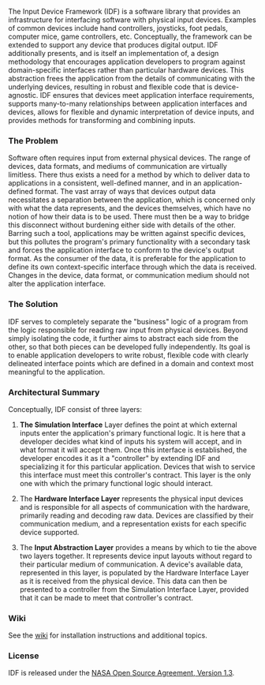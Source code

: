  The Input Device Framework (IDF) is a software library that provides an
 infrastructure for interfacing software with physical input devices. Examples
 of common devices include hand controllers, joysticks, foot pedals, computer
 mice, game controllers, etc. Conceptually, the framework can be extended to
 support any device that produces digital output. IDF additionally presents, and
 is itself an implementation of, a design methodology that encourages
 application developers to program against domain-specific interfaces rather
 than particular hardware devices. This abstraction frees the application from
 the details of communicating with the underlying devices, resulting in robust
 and flexible code that is device-agnostic. IDF ensures that devices meet
 application interface requirements, supports many-to-many relationships between
 application interfaces and devices, allows for flexible and dynamic
 interpretation of device inputs, and provides methods for transforming and
 combining inputs.

 ### The Problem

 Software often requires input from external physical devices. The range of
 devices, data formats, and mediums of communication are virtually limitless.
 There thus exists a need for a method by which to deliver data to applications
 in a consistent, well-defined manner, and in an application-defined format. The
 vast array of ways that devices output data necessitates a separation between
 the application, which is concerned only with what the data represents, and the
 devices themselves, which have no notion of how their data is to be used. There
 must then be a way to bridge this disconnect without burdening either side with
 details of the other. Barring such a tool, applications may be written against
 specific devices, but this pollutes the program's primary functionality with a
 secondary task and forces the application interface to conform to the device's
 output format. As the consumer of the data, it is preferable for the
 application to define its own context-specific interface through which the data
 is received. Changes in the device, data format, or communication medium should
 not alter the application interface.

 ### The Solution

 IDF serves to completely separate the "business" logic of a program from the
 logic responsible for reading raw input from physical devices. Beyond simply
 isolating the code, it further aims to abstract each side from the other, so
 that both pieces can be developed fully independently. Its goal is to enable
 application developers to write robust, flexible code with clearly delineated
 interface points which are defined in a domain and context most meaningful to
 the application.

 ### Architectural Summary

 Conceptually, IDF consist of three layers:

 1. **The Simulation Interface** Layer defines the point at which external
 inputs enter the application's primary functional logic. It is here that a
 developer decides what kind of inputs his system will accept, and in what
 format it will accept them. Once this interface is established, the developer
 encodes it as it a "controller" by extending IDF and specializing it for this
 particular application. Devices that wish to service this interface must meet
 this controller's contract. This layer is the only one with which the primary
 functional logic should interact.

 2. The **Hardware Interface Layer** represents the physical input devices and
 is responsible for all aspects of communication with the hardware, primarily
 reading and decoding raw data. Devices are classified by their communication
 medium, and a representation exists for each specific device supported.

 3. The **Input Abstraction Layer** provides a means by which to tie the above
 two layers together. It represents device input layouts without regard to their
 particular medium of communication. A device's available data, represented in
 this layer, is populated by the Hardware Interface Layer as it is received from
 the physical device. This data can then be presented to a controller from the
 Simulation Interface Layer, provided that it can be made to meet that
 controller's contract.

### Wiki

See the [wiki](https://github.com/nasa/IDF/wiki) for installation instructions
and additional topics.

### License
IDF is released under the [NASA Open Source Agreement, Version 1.3](LICENSE).
